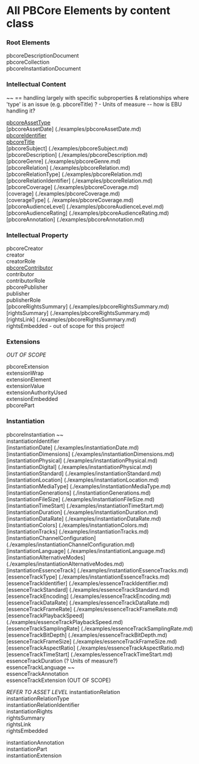 # All PBCore Elements by content class

### Root Elements

pbcoreDescriptionDocument<br />
pbcoreCollection<br />
pbcoreInstantiationDocument<br />

### Intellectual Content

~~ == handling largely with specific subproperties & relationships where 'type' is an issue (e.g. pbcoreTitle)
? - Units of measure -- how is EBU handling it?

[pbcoreAssetType](./examples/pbcoreAssetType.md)<br />
[pbcoreAssetDate] (./examples/pbcoreAssetDate.md) <br />
[pbcoreIdentifier](./examples/pbcoreIdentifier.md)<br />
[pbcoreTitle](./examples/pbcoreTitle.md)<br />
[pbcoreSubject] (./examples/pbcoreSubject.md)<br />
[pbcoreDescription] (./examples/pbcoreDescription.md)<br />
[pbcoreGenre] (./examples/pbcoreGenre.md) <br />
[pbcoreRelation] (./examples/pbcoreRelation.md) <br />
[pbcoreRelationType] (./examples/pbcoreRelation.md) <br />
[pbcoreRelationIdentifier] (./examples/pbcoreRelation.md) <br />
[pbcoreCoverage] (./examples/pbcoreCoverage.md) <br />
[coverage] (./examples/pbcoreCoverage.md) <br />
[coverageType] (. /examples/pbcoreCoverage.md) <br />
[pbcoreAudienceLevel] (./examples/pbcoreAudienceLevel.md) <br />
[pbcoreAudienceRating] (./examples/pbcoreAudienceRating.md)  <br />
[pbcoreAnnotation] (./examples/pbcoreAnnotation.md) <br />

### Intellectual Property

pbcoreCreator<br />
creator<br />
creatorRole<br />
[pbcoreContributor](./examples/pbcoreContributor.md)<br />
contributor<br />
contributorRole<br />
pbcorePublisher<br />
publisher<br />
publisherRole<br />
[pbcoreRightsSummary] (./examples/pbcoreRightsSummary.md)  <br />
[rightsSummary] (./examples/pbcoreRightsSummary.md) <br />
[rightsLink] (./examples/pbcoreRightsSummary.md) <br />
rightsEmbedded - out of scope for this project!<br />

### Extensions

_OUT OF SCOPE_

pbcoreExtension<br />
extensionWrap<br />
extensionElement<br />
extensionValue<br />
extensionAuthorityUsed<br />
extensionEmbedded<br />
pbcorePart<br />
 
### Instantiation

pbcoreInstantiation ~~<br />
instantiationIdentifier<br />
[instantiationDate] (./examples/instantiationDate.md) <br />
[instantiationDimensions] (./examples/instantiationDimensions.md) <br />
[instantiationPhysical] (./examples/instantiationPhysical.md) <br />
[instantiationDigital] (./examples/instantiationPhysical.md) <br />
[instantiationStandard] (./examples/instantiationStandard.md) <br />
[instantiationLocation] (./examples/instantiationLocation.md) <br />
[instantiationMediaType] (./examples/instantiationMediaType.md) <br />
[instantiationGenerations] (./instantiationGenerations.md) <br />
[instantiationFileSize] (./examples/instantiationFileSize.md) <br />
[instantiationTimeStart] (./examples/instantiationTimeStart.md) <br />
[instantiationDuration] (./examples/instantiationDuration.md) <br />
[instantiationDataRate] (./examples/instantiationDataRate.md) <br />
[instantiationColors] (./examples/instantiationColors.md) <br />
[instantiationTracks] (./examples/instantiationTracks.md) <br />
[instantiationChannelConfiguration] (./examples/instantiationChannelConfiguration.md) <br />
[instantiationLanguage] (./examples/instantiationLanguage.md) <br />
[instantiationAlternativeModes] (./examples/instantiationAlternativeModes.md) <br />
[instantiationEssenceTrack] (./examples/instantiationEssenceTracks.md) <br />
[essenceTrackType] (./examples/instantiationEssenceTracks.md) <br />
[essenceTrackIdentifier] (./examples/essenceTrackIdentifier.md) <br />
[essenceTrackStandard] (./examples/essenceTrackStandard.md) <br />
[essenceTrackEncoding] (./examples/essenceTrackEncoding.md) <br />
[essenceTrackDataRate] (./examples/essenceTrackDataRate.md) <br />
[essenceTrackFrameRate] (./examples/essenceTrackFrameRate.md) <br />
[essenceTrackPlaybackSpeed] (./examples/essenceTrackPlaybackSpeed.md) <br />
[essenceTrackSamplingRate] (./examples/essenceTrackSamplingRate.md) <br />
[essenceTrackBitDepth] (./examples/essenceTrackBitDepth.md) <br />
[essenceTrackFrameSize] (./examples/essenceTrackFrameSize.md) <br />
[essenceTrackAspectRatio] (./examples/essenceTrackAspectRatio.md) <br />
[essenceTrackTimeStart] (./examples/essenceTrackTimeStart.md) <br />
essenceTrackDuration (? Units of measure?)<br />
essenceTrackLanguage ~~<br />
essenceTrackAnnotation<br />
essenceTrackExtension (OUT OF SCOPE)<br />

_REFER TO ASSET LEVEL_
instantiationRelation<br />
instantiationRelationType<br />
instantiationRelationIdentifier<br />
instantiationRights<br />
rightsSummary<br />
rightsLink<br />
rightsEmbedded<br />

instantiationAnnotation<br />
instantiationPart<br />
instantiationExtension<br />
